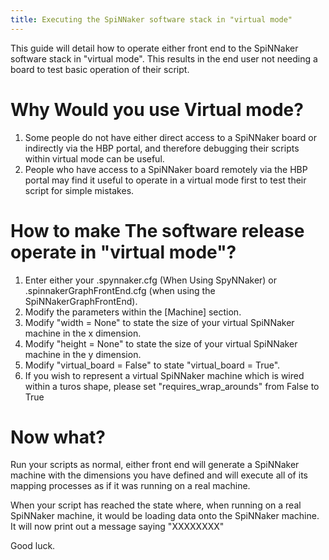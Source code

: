 ```yaml
---
title: Executing the SpiNNaker software stack in "virtual mode"
---
```


This guide will detail how to operate either front end to the SpiNNaker software stack in "virtual mode". This results in the end user not needing a board to test basic operation of their script.

# Why Would you use Virtual mode?

1. Some people do not have either direct access to a SpiNNaker board or indirectly via the HBP portal, and therefore debugging their scripts within virtual mode can be useful.
1. People who have access to a SpiNNaker board remotely via the HBP portal may find it useful to operate in a virtual mode first to test their script for simple mistakes.

# How to make The software release operate in "virtual mode"?

1. Enter either your .spynnaker.cfg (When Using SpyNNaker) or .spinnakerGraphFrontEnd.cfg (when using the SpiNNakerGraphFrontEnd). 
1. Modify the parameters within the [Machine] section.
1. Modify "width = None" to state the size of your virtual SpiNNaker machine in the x dimension. 
1. Modify "height = None" to state the size of your virtual SpiNNaker machine in the y dimension. 
1. Modify "virtual_board = False" to state "virtual_board = True".
1. If you wish to represent a virtual SpiNNaker machine which is wired within a turos shape, please set "requires_wrap_arounds" from False to True

# Now what?

Run your scripts as normal, either front end will generate a SpiNNaker machine with the dimensions you have defined and will execute all of its mapping processes as if it was running on a real machine. 

When your script has reached the state where, when running on a real SpiNNaker machine, it would be loading data onto the SpiNNaker machine. It will now print out a message saying "XXXXXXXX" 

Good luck. 